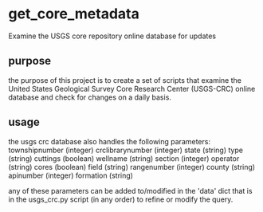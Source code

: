 get_core_metadata
=================

Examine the USGS core repository online database for updates

purpose
--------
the purpose of this project is to create a set of scripts that examine the United States Geological Survey Core Research Center (USGS-CRC) online database and check for changes on a daily basis.

usage
------
the usgs crc database also handles the following parameters:
townshipnumber (integer)
crclibrarynumber (integer)
state (string)
type (string)
cuttings (boolean)
wellname (string)
section (integer)
operator (string)
cores (boolean)
field (string)
rangenumber (integer)
county (string)
apinumber (integer)
formation (string)

any of these parameters can be added to/modified in the 'data' dict that is in the usgs_crc.py script (in any order) to refine or modify the query.

